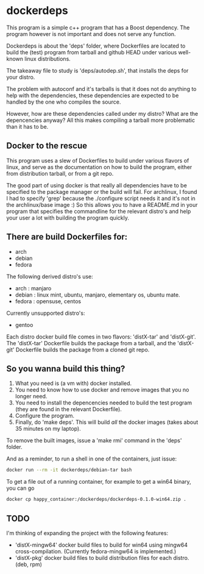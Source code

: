 dockerdeps
==========

This program is a simple c++ program that has a Boost dependency. The program however is not important and does not serve any function.

Dockerdeps is about the 'deps' folder, where Dockerfiles are located to build the (test) program from tarball and github HEAD under various well-known linux distributions.

The takeaway file to study is 'deps/autodep.sh', that installs the deps for your distro.

The problem with autoconf and it's tarballs is that it does not do anything to help with the dependencies, these dependencies are expected to be handled by the one who compiles the source.

However, how are these dependencies called under my distro? What are the depencencies anyway? All this makes compiling a tarball more problematic than it has to be.

Docker to the rescue
--------------------

This program uses a slew of Dockerfiles to build under various flavors of linux, and serve as the documentation on how to build the program, either from distribution tarball, or from a git repo.

The good part of using docker is that really all dependencies have to be specified to the package manager or the build will fail. For archlinux, I found I had to specify 'grep' because the ./configure script needs it and it's not in the archlinux/base image :) So this allows you to have a README.md in your program that specifies the commandline for the relevant distro's and help your user a lot with building the program quickly.

There are build Dockerfiles for:
--------------------------------

* arch
* debian
* fedora

The following derived distro's use:
* arch : manjaro
* debian : linux mint, ubuntu, manjaro, elementary os, ubuntu mate.
* fedora : opensuse, centos

Currently unsupported distro's:
* gentoo

Each distro docker build file comes in two flavors: 'distX-tar' and 'distX-git'. The 'distX-tar' Dockerfile builds the package from a tarball, and the 'distX-git' Dockerfile builds the package from a cloned git repo.

So you wanna build this thing?
------------------------------

1) What you need is (a vm with) docker installed.
2) You need to know how to use docker and remove images that you no longer need.
3) You need to install the depencencies needed to build the test program (they are found in the relevant Dockerfile).
4) Configure the program.
5) Finally, do 'make deps'. This will build *all* the docker images (takes about 35 minutes on my laptop).

To remove the built images, issue a 'make rmi' command in the 'deps' folder.

And as a reminder, to run a shell in one of the containers, just issue:
```bash
docker run --rm -it dockerdeps/debian-tar bash
```
To get a file out of a running container, for example to get a win64 binary, you can go
```bash
docker cp happy_container:/dockerdeps/dockerdeps-0.1.0-win64.zip .
```

TODO
----
I'm thinking of expanding the project with the following features:
* 'distX-mingw64' docker build files to build for win64 using mingw64 cross-compilation. (Currently fedora-mingw64 is implemented.)
* 'distX-pkg' docker build files to build distribution files for each distro. (deb, rpm)

